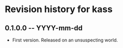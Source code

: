 # Revision history for kass

## 0.1.0.0 -- YYYY-mm-dd

* First version. Released on an unsuspecting world.

